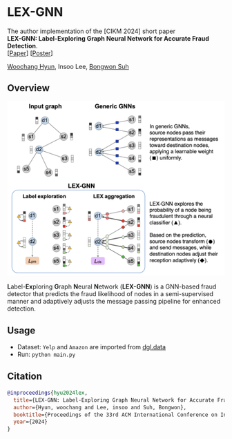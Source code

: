 # LEX-GNN

The author implementation of the [CIKM 2024] short paper  
**LEX-GNN: Label-Exploring Graph Neural Network for Accurate Fraud Detection**.  
[[Paper](https://dl.acm.org/doi/10.1145/3627673.3679956)] [[Poster](./lex_poster.pdf)]


[Woochang Hyun](https://github.com/wdhyun/), 
Insoo Lee, 
[Bongwon Suh](https://scholar.google.co.kr/citations?user=-nlhtEkAAAAJ&hl=en)


## Overview

<p align="center">
    <a href="https://github.com/wdhyun/LEX">
        <img src="./lex_overview.png" width="750"/>
    </a>
<p>

**L**abel-**Ex**ploring **G**raph **N**eural **N**etwork (**LEX-GNN**) is a GNN-based fraud detector that predicts the fraud likelihood of nodes in a semi-supervised manner and adaptively adjusts the message passing pipeline for enhanced detection.


## Usage

- Dataset: `Yelp` and `Amazon` are imported from [dgl.data](https://docs.dgl.ai/api/python/dgl.data.html#node-prediction-datasets)
- Run: `python main.py`

## Citation

```bibtex
@inproceedings{hyu2024lex,
  title={LEX-GNN: Label-Exploring Graph Neural Network for Accurate Fraud Detection},
  author={Hyun, woochang and Lee, insoo and Suh, Bongwon},
  booktitle={Proceedings of the 33rd ACM International Conference on Information and Knowledge Management (CIKM'24)},
  year={2024}
}
```
